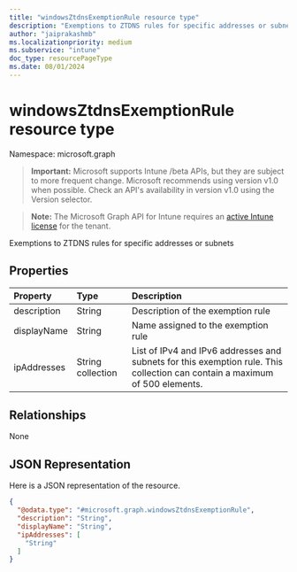 ```yaml
---
title: "windowsZtdnsExemptionRule resource type"
description: "Exemptions to ZTDNS rules for specific addresses or subnets"
author: "jaiprakashmb"
ms.localizationpriority: medium
ms.subservice: "intune"
doc_type: resourcePageType
ms.date: 08/01/2024
---
```


# windowsZtdnsExemptionRule resource type

Namespace: microsoft.graph

> **Important:** Microsoft supports Intune /beta APIs, but they are subject to more frequent change. Microsoft recommends using version v1.0 when possible. Check an API's availability in version v1.0 using the Version selector.

> **Note:** The Microsoft Graph API for Intune requires an [active Intune license](https://go.microsoft.com/fwlink/?linkid=839381) for the tenant.

Exemptions to ZTDNS rules for specific addresses or subnets

## Properties
|Property|Type|Description|
|:---|:---|:---|
|description|String|Description of the exemption rule|
|displayName|String|Name assigned to the exemption rule|
|ipAddresses|String collection|List of IPv4 and IPv6 addresses and subnets for this exemption rule. This collection can contain a maximum of 500 elements.|

## Relationships
None

## JSON Representation
Here is a JSON representation of the resource.
<!-- {
  "blockType": "resource",
  "@odata.type": "microsoft.graph.windowsZtdnsExemptionRule"
}
-->
``` json
{
  "@odata.type": "#microsoft.graph.windowsZtdnsExemptionRule",
  "description": "String",
  "displayName": "String",
  "ipAddresses": [
    "String"
  ]
}
```